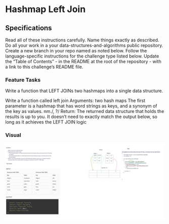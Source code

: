 # Hashmap Left Join

## Specifications

Read all of these instructions carefully.
Name things exactly as described.
Do all your work in a your data-structures-and-algorithms public repository.
Create a new branch in your repo named as noted below.
Follow the language-specific instructions for the challenge type listed below.
Update the “Table of Contents” - in the README at the root of the repository - with a link to this challenge’s README file.

### Feature Tasks

Write a function that LEFT JOINs two hashmaps into a single data structure.

Write a function called left join
Arguments: two hash maps
The first parameter is a hashmap that has word strings as keys, and a synonym of the key as values. nm./,   ?/
Return: The returned data structure that holds the results is up to you. It doesn’t need to exactly match the output below, so long as it achieves the LEFT JOIN logic

### Visual

![Left Join Implementation](<ScreenShots/Screenshot 2023-08-27 at 1.58.28 PM.png>)



